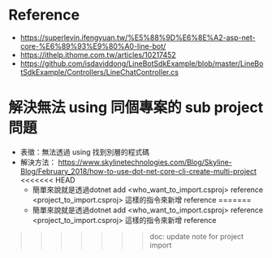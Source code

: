 # Reference
* https://superlevin.ifengyuan.tw/%E5%88%9D%E6%8E%A2-asp-net-core-%E6%89%93%E9%80%A0-line-bot/
* https://ithelp.ithome.com.tw/articles/10217452
* https://github.com/isdaviddong/LineBotSdkExample/blob/master/LineBotSdkExample/Controllers/LineChatController.cs

# 解決無法 using 同個專案的 sub project 問題
* 表徵：無法透過 using 找到別層的程式碼
* 解決方法： https://www.skylinetechnologies.com/Blog/Skyline-Blog/February_2018/how-to-use-dot-net-core-cli-create-multi-project
<<<<<<< HEAD
    * 簡單來說就是透過dotnet add <who_want_to_import.csproj> reference <project_to_import.csproj> 這樣的指令來新增 reference
=======
     * 簡單來說就是透過dotnet add <who_want_to_import.csproj> reference <project_to_import.csproj> 這樣的指令來新增 reference
>>>>>>> doc: update note for project import
